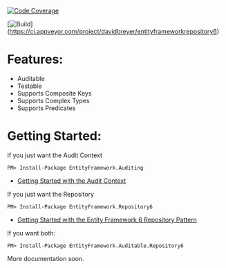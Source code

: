 [![Code Coverage](https://cdn.rawgit.com/davidbreyer/EntityFrameworkRepository6/master/badge_linecoverage.svg "Code Coverage")](https://cdn.rawgit.com/davidbreyer/EntityFrameworkRepository6/master/CodeCoverageReport/index.htm)

[![Build](https://yellinglizard.visualstudio.com/_apis/public/build/definitions/28d3c4e6-cc52-4c99-ba3b-7ae738d4e6b1/4/badge "Build")] (https://ci.appveyor.com/project/davidbreyer/entityframeworkrepository6)

# Features:

* Auditable
* Testable
* Supports Composite Keys
* Supports Complex Types
* Supports Predicates

# Getting Started:

If you just want the Audit Context
```
PM> Install-Package EntityFramework.Auditing
```
* [Getting Started with the Audit Context](https://github.com/davidbreyer/EntityFrameworkRepository6/wiki/Getting-Started-with-the-Audit-Context)

If you just want the Repository
```
PM> Install-Package EntityFramework.Repository6
```
* [Getting Started with the Entity Framework 6 Repository Pattern](https://github.com/davidbreyer/EntityFrameworkRepository6/wiki/Entity-Framework-6-Repository-Pattern)

If you want both:
```
PM> Install-Package EntityFramework.Auditable.Repository6
```

More documentation soon.
